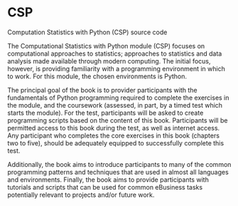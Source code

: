 # CSP
Computation Statistics with Python (CSP) source code

The Computational Statistics with Python module (CSP) focuses on computational approaches to statistics; approaches to statistics and data analysis made available through modern computing. The initial focus, however, is providing familiarity with a programming environment in which to work. For this module, the chosen environments is Python.

The principal goal of the book is to provider participants with the fundamentals of Python programming required to complete the exercises in the module, and the coursework (assessed, in part, by a timed test which starts the module). For the test, participants will be asked to create programming scripts based on the content of this book. Participants will be permitted access to this book during the test, as well as internet access. Any participant who completes the core exercises in this book (chapters two to five), should be adequately equipped to successfully complete this test.

Additionally, the book aims to introduce participants to many of the common programming patterns and techniques that are used in almost all languages and environments. Finally, the book aims to provide participants with tutorials and scripts that can be used for common eBusiness tasks potentially relevant to projects and/or future work.

